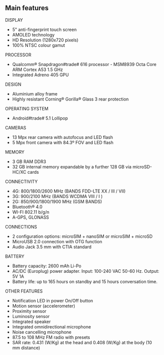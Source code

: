 ## Main features

DISPLAY
- 5" anti-fingerprint touch screen
- AMOLED technology
- HD Resolution (1280x720 pixels)
- 100% NTSC colour gamut

PROCESSOR
- Qualcomm® Snapdragon#trade# 616 processor - MSM8939 Octa Core ARM Cortex A53 1.5 GHz
- Integrated Adreno 405 GPU

DESIGN
- Aluminium alloy frame
- Highly resistant Corning® Gorilla® Glass 3 rear protection

OPERATING SYSTEM
- Android#trade# 5.1 Lollipop

CAMERAS
- 13 Mpx rear camera with autofocus and LED flash
- 5 Mpx front camera with 84.3º FOV and LED flash

MEMORY
- 3 GB RAM DDR3
- 32 GB internal memory expandable by a further 128 GB via microSD-HC/XC cards

CONNECTIVITY
- 4G: 800/1800/2600 MHz (BANDS FDD-LTE XX / III / VII)
- 3G: 900/2100 MHz (BANDS WCDMA VIII / I )
- 2G: 850/900/1800/1900 MHz (GSM BANDS)
- Bluetooth® 4.0
- WI-FI 802.11 b/g/n
- A-GPS, GLONASS

CONNECTIONS
- 2 configuration options: microSIM + nanoSIM or microSIM + microSD
- MicroUSB 2.0 connection with OTG function
- Audio Jack 3.5 mm with CTIA standard

BATTERY
- Battery capacity: 2600 mAh Li-Po
- AC/DC (Europlug) power adapter. Input: 100-240 VAC 50-60 Hz. Output: 5V 1A
- Battery life: up to 165 hours on standby and 15 hours conversation time.

OTHER FEATURES
- Notification LED in power On/Off button
- Motion sensor (accelerometer)
- Proximity sensor
- Luminosity sensor
- Integrated speaker
- Integrated omnidirectional microphone
- Noise cancelling microphone
- 87.5 to 108 MHz FM radio with presets
- SAR rate: 0.431 (W/Kg) at the head and 0.408 (W/Kg) at the body (10 mm distance)



